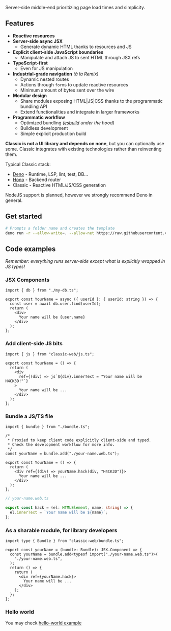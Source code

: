 <!-- # Classic web apps on modern standards -->

Server-side middle-end prioritizing page load times and simplicity.

## Features

- **Reactive resources**
- **Server-side async JSX**
  - Generate dynamic HTML thanks to resources and JS
- **Explicit client-side JavaScript boundaries**
  - Manipulate and attach JS to sent HTML through JSX refs
- **TypeScript-first**
  - Even for JS manipulation
- **Industrial-grade navigation** _(à la Remix)_
  - Dynamic nested routes
  - Actions through `form`s to update reactive resources
  - Minimum amount of bytes sent over the wire
- **Modular design**
  - Share modules exposing HTML|JS|CSS thanks to the programmatic bundling API
  - Extend functionalities and integrate in larger frameworks
- **Programmatic workflow**
  - Optimized bundling _([esbuild](https://esbuild.github.io/) under the hood)_
  - Buildless development
  - Simple explicit production build

**Classic is not a UI library and depends on none**, but you can optionally use
some. Classic integrates with existing technologies rather than reinventing
them.

Typical Classic stack:

- [Deno](https://deno.com/) - Runtime, LSP, lint, test, DB...
- [Hono](https://hono.dev/) - Backend router
- Classic - Reactive HTML/JS/CSS generation

NodeJS support is planned, however we strongly recommend Deno in general.

## Get started

```sh
# Prompts a folder name and creates the template
deno run -r --allow-write=. --allow-net https://raw.githubusercontent.com/ngasull/classic/main/init.ts
```

## Code examples

_Remember: everything runs server-side except what is explicitly wrapped in JS
types!_

### JSX Components

```tsx
import { db } from "./my-db.ts";

export const YourName = async ({ userId }: { userId: string }) => {
  const user = await db.user.find(userId);
  return (
    <div>
      Your name will be {user.name}
    </div>
  );
};
```

### Add client-side JS bits

```tsx
import { js } from "classic-web/js.ts";

export const YourName = () => {
  return (
    <div
      ref={(div) => js`${div}.innerText = "Your name will be H4CK3D!"`}
    >
      Your name will be ...
    </div>
  );
};
```

### Bundle a JS/TS file

```tsx
import { bundle } from "./bundle.ts";

/*
 * Proxied to keep client code explicitly client-side and typed.
 * Check the development workflow for more info.
 */
const yourName = bundle.add("./your-name.web.ts");

export const YourName = () => {
  return (
    <div ref={(div) => yourName.hack(div, "H4CK3D")}>
      Your name will be ...
    </div>
  );
};
```

```ts
// your-name.web.ts

export const hack = (el: HTMLElement, name: string) => {
  el.innerText = `Your name will be ${name}`;
};
```

### As a sharable module, for library developers

```tsx
import type { Bundle } from "classic-web/bundle.ts";

export const yourName = (bundle: Bundle): JSX.Component => {
  const yourName = bundle.add<typeof import("./your-name.web.ts")>(
    "./your-name.web.ts",
  );
  return () => {
    return (
      <div ref={yourName.hack}>
        Your name will be ...
      </div>
    );
  };
};
```

### Hello world

You may check [hello-world example](./examples/hello-world)
